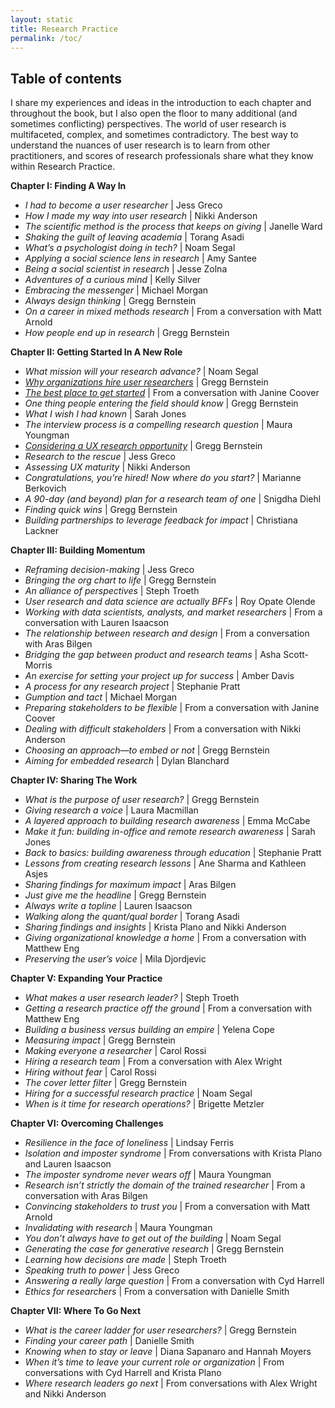 ```yaml
---
layout: static
title: Research Practice
permalink: /toc/
---
```

## Table of contents

I share my experiences and ideas in the introduction to each chapter and throughout the book, but I also open the floor to many additional (and sometimes conflicting) perspectives. The world of user research is multifaceted, complex, and sometimes contradictory. The best way to understand the nuances of user research is to learn from other practitioners, and scores of research professionals share what they know within Research Practice.

**Chapter I: Finding A Way In**

* *I had to become a user researcher* &#124; Jess Greco
* *How I made my way into user research* &#124; Nikki Anderson
* *The scientific method is the process that keeps on giving* &#124; Janelle Ward
* *Shaking the guilt of leaving academia* &#124; Torang Asadi
* *What’s a psychologist doing in tech?* &#124; Noam Segal
* *Applying a social science lens in research* &#124; Amy Santee
* *Being a social scientist in research* &#124; Jesse Zolna
* *Adventures of a curious mind* &#124; Kelly Silver
* *Embracing the messenger* &#124; Michael Morgan
* *Always design thinking* &#124; Gregg Bernstein
* *On a career in mixed methods research* &#124; From a conversation with Matt Arnold
* *How people end up in research* &#124; Gregg Bernstein

**Chapter II: Getting Started In A New Role**

* *What mission will your research advance?* &#124; Noam Segal
* *[Why organizations hire user researchers](../2021-01-11/why-hire)* &#124; Gregg Bernstein
* *[The best place to get started](../2021-01-11/best-place)* &#124; From a conversation with Janine Coover
* *One thing people entering the field should know* &#124; Gregg Bernstein
* *What I wish I had known* &#124; Sarah Jones
* *The interview process is a compelling research question* &#124; Maura Youngman
* *[Considering a UX research opportunity](../2021-01-11/considering-opportunity)* &#124; Gregg Bernstein
* *Research to the rescue* &#124; Jess Greco
* *Assessing UX maturity* &#124; Nikki Anderson
* *Congratulations, you’re hired! Now where do you start?* &#124; Marianne Berkovich
* *A 90-day (and beyond) plan for a research team of one* &#124; Snigdha Diehl
* *Finding quick wins* &#124; Gregg Bernstein
* *Building partnerships to leverage feedback for impact* &#124; Christiana Lackner

**Chapter III: Building Momentum**

* *Reframing decision-making* &#124; Jess Greco
* *Bringing the org chart to life* &#124; Gregg Bernstein
* *An alliance of perspectives* &#124; Steph Troeth
* *User research and data science are actually BFFs* &#124; Roy Opate Olende
* *Working with data scientists, analysts, and market researchers* &#124; From a conversation with Lauren Isaacson
* *The relationship between research and design* &#124; From a conversation with Aras Bilgen
* *Bridging the gap between product and research teams* &#124; Asha Scott-Morris
* *An exercise for setting your project up for success* &#124; Amber Davis
* *A process for any research project* &#124; Stephanie Pratt
* *Gumption and tact* &#124; Michael Morgan
* *Preparing stakeholders to be flexible* &#124; From a conversation with Janine Coover
* *Dealing with difficult stakeholders* &#124; From a conversation with Nikki Anderson
* *Choosing an approach—to embed or not* &#124; Gregg Bernstein
* *Aiming for embedded research* &#124; Dylan Blanchard

**Chapter IV: Sharing The Work**

* *What is the purpose of user research?* &#124; Gregg Bernstein
* *Giving research a voice* &#124; Laura Macmillan
* *A layered approach to building research awareness* &#124; Emma McCabe
* *Make it fun: building in-office and remote research awareness* &#124; Sarah Jones
* *Back to basics: building awareness through education* &#124; Stephanie Pratt
* *Lessons from creating research lessons* &#124; Ane Sharma and Kathleen Asjes
* *Sharing findings for maximum impact* &#124; Aras Bilgen
* *Just give me the headline* &#124; Gregg Bernstein
* *Always write a topline* &#124; Lauren Isaacson
* *Walking along the quant/qual border* &#124; Torang Asadi
* *Sharing findings and insights* &#124; Krista Plano and Nikki Anderson
* *Giving organizational knowledge a home* &#124; From a conversation with Matthew Eng
* *Preserving the user’s voice* &#124; Mila Djordjevic

**Chapter V: Expanding Your Practice**

* *What makes a user research leader?* &#124; Steph Troeth
* *Getting a research practice off the ground* &#124; From a conversation with Matthew Eng
* *Building a business versus building an empire* &#124; Yelena Cope
* *Measuring impact* &#124; Gregg Bernstein
* *Making everyone a researcher* &#124; Carol Rossi
* *Hiring a research team* &#124; From a conversation with Alex Wright
* *Hiring without fear* &#124; Carol Rossi
* *The cover letter filter* &#124; Gregg Bernstein
* *Hiring for a successful research practice* &#124; Noam Segal
* *When is it time for research operations?* &#124; Brigette Metzler

**Chapter VI: Overcoming Challenges**

* *Resilience in the face of loneliness* &#124; Lindsay Ferris
* *Isolation and imposter syndrome* &#124; From conversations with Krista Plano and Lauren Isaacson
* *The imposter syndrome never wears off* &#124; Maura Youngman
* *Research isn’t strictly the domain of the trained researcher* &#124; From a conversation with Aras Bilgen
* *Convincing stakeholders to trust you* &#124; From a conversation with Matt Arnold
* *Invalidating with research* &#124; Maura Youngman
* *You don’t always have to get out of the building* &#124; Noam Segal
* *Generating the case for generative research* &#124; Gregg Bernstein
* *Learning how decisions are made* &#124; Steph Troeth
* *Speaking truth to power* &#124; Jess Greco
* *Answering a really large question* &#124; From a conversation with Cyd Harrell
* *Ethics for researchers* &#124; From a conversation with Danielle Smith

**Chapter VII: Where To Go Next**

* *What is the career ladder for user researchers?* &#124; Gregg Bernstein
* *Finding your career path* &#124; Danielle Smith
* *Knowing when to stay or leave* &#124; Diana Sapanaro and Hannah Moyers
* *When it’s time to leave your current role or organization* &#124; From conversations with Cyd Harrell and Krista Plano
* *Where research leaders go next* &#124; From conversations with Alex Wright and Nikki Anderson
